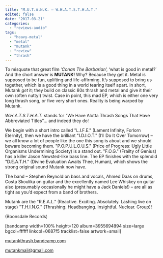 ```yaml
---
title: "M.U.T.A.N.K. – W.H.A.T.S.T.H.A.T."
edited: false
date: "2017-08-21"
categories:
  - "reviews-audio"
tags:
  - "heavy-metal"
  - "metal"
  - "mutank"
  - "review"
  - "thrash"
---
```


To misquote that great film ‘_Conan The Barbarian_’, ‘what is good in metal?’ And the short answer is **MUTANK**! Why? Because they get it. Metal is supposed to be fun, uplifting and life-affirming. It’s supposed to bring us together, which is a good thing in a world tearing itself apart. In short, Mutank _get_ it; they build on classic 80s thrash and metal and give it their own (often nutty!) twist. Case in point, this mad EP, which is either one very long thrash song, or five very short ones. Reality is being warped by Mutank.

_W.H.A.T.S.T.H.A.T._ stands for "We Have Alotta Thrash Songs That Have Abbreviated Titles"… and indeed they do!

We begin with a short intro called "L.I.F.E." (Lament Infinity, Forlorn Eternity), then we have the brilliant "I.D.I.O.T." (I’ll Do It Over Tomorrow) – we all know a lot of people like the one this song is about and we should beware becoming them. "P.O.P.U.L.O.U.S." (Price of Progress: Ugly Little Organisms Undermining Society) is a stand out. "F.O.G." (Frailty of Genius) has a killer Jason Newsted-like bass line. The EP finishes with the splendid "D.E.A.T.H." (Divine Evaluation Awaits Thee, Human), which shows the strong original sound Mutank now have.

The band – Stephen Reynold on bass and vocals, Ahmed Daas on drums, Costa Skoulika on guitar and the excellently named Lee Whiskey on guitar also (presumably occasionally he might have a Jack Daniels!) – are all as tight as you’d expect from a band of brothers.

Mutank are the "R.E.A.L." (Reactive. Exciting. Absolutely. Lashing live on stage) "T.H.I.N.G." (Thrashing. Headbanging. Insightful. Nuclear. Group)!

(Boonsdale Records)

\[bandcamp width=100% height=120 album=3955694894 size=large bgcol=ffffff linkcol=0687f5 tracklist=false artwork=small\]

[mutankthrash.bandcamp.com](http://mutankthrash.bandcamp.com)

[mutankmail@gmail.com](mailto:mutankmail@gmail.com)
